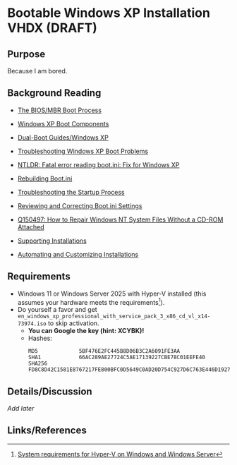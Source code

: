 # Bootable Windows XP Installation VHDX (DRAFT)

## Purpose
Because I am bored.


## Background Reading
+ [The BIOS/MBR Boot Process](https://neosmart.net/wiki/mbr-boot-process/)
+ [Windows XP Boot Components](https://neosmart.net/wiki/windows-xp-boot-process/)
+ [Dual-Boot Guides/Windows XP](https://neosmart.net/wiki/easybcd/dual-boot/windows-xp/)
+ [Troubleshooting Windows XP Boot Problems](https://neosmart.net/wiki/xp-boot-problems/)
+ [NTLDR: Fatal error reading boot.ini: Fix for Windows XP](https://neosmart.net/wiki/ntldr-fatal-error-boot/)
+ [Rebuilding Boot.ini](https://neosmart.net/wiki/rebuilding-boot-ini-file/)

+ [Troubleshooting the Startup Process](https://learn.microsoft.com/en-us/previous-versions/windows/it-pro/windows-xp/bb457123(v=technet.10))
+ [Reviewing and Correcting Boot.ini Settings](https://learn.microsoft.com/en-us/previous-versions/windows/it-pro/windows-xp/bb457123(v=technet.10)#reviewing-and-correcting-bootini-settings)
+ [Q150497: How to Repair Windows NT System Files Without a CD-ROM Attached](https://jeffpar.github.io/kbarchive/kb/150/Q150497/)
+ [Supporting Installations](https://learn.microsoft.com/en-us/previous-versions/windows/it-pro/windows-xp/bb457102(v=technet.10))
+ [Automating and Customizing Installations](https://learn.microsoft.com/en-us/previous-versions/windows/it-pro/windows-xp/bb457100(v=technet.10))


## Requirements
+ Windows 11 or Windows Server 2025 with Hyper-V installed (this assumes your hardware meets the requirements[^1]).
+ Do yourself a favor and get `en_windows_xp_professional_with_service_pack_3_x86_cd_vl_x14-73974.iso` to skip activation.
  + **You can Google the key (hint: XCYBK)!**
  + Hashes:
    ```
    MD5             5BF476E2FC445B8D06B3C2A6091FE3AA
    SHA1            66AC289AE27724C5AE17139227CBE78C01EEFE40
    SHA256          FD8C8D42C1581E8767217FE800BFC0D5649C0AD20D754C927D6C763E446D1927
    ```

## Details/Discussion
*Add later*

## Links/References
[^1]: [System requirements for Hyper-V on Windows and Windows Server](https://learn.microsoft.com/en-us/windows-server/virtualization/hyper-v/host-hardware-requirements)
[^2]: [Install XP from USB without extra tools](https://msfn.org/board/topic/151992-install-xp-from-usb-without-extra-tools/)
[^3]: [Completing a Postponed Project](https://www.losingoneself.com/blog/completing-a-postponed-project/)

